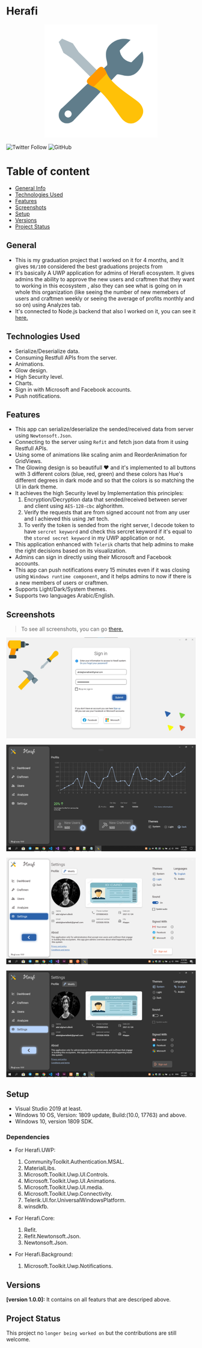 # Herafi
<p align="center">
 <img width="300" height="300" src="https://github.com/AbdAlghaniAlbiek/Herafi/blob/master/Herafi.UWP/Assets/logo_400px.png"> 
</p>

![Twitter Follow](https://img.shields.io/twitter/follow/AbdAlbiek?style=social) ![GitHub](https://img.shields.io/github/license/AbdAlghaniAlbiek/SQLiteDBProject)

# Table of content
* [General Info](#general-information)
* [Technologies Used](#technologies-used)
* [Features](#features)
* [Screenshots](#screenshots)
* [Setup](#setup)
* [Versions](#versions)
* [Project Status](#project-status)

## General
* This is my graduation project that I worked on it for 4 months, and It gives `98/100` considered the best graduations projects from
* It's basically A UWP application for admins of Herafi ecosystem. It gives admins the ability to approve the new users and craftmen that they want to working in this ecosystem , also they can see what is going on in whole this organization (like seeing the number of new memebers of users and craftmen weekly or seeing the average of profits monthly and so on) using Analyzes tab.
* It's connected to Node.js backend that also I worked on it, you can see it [here.](https://github.com/AbdAlghaniAlbiek/herafi_backend)

## Technologies Used
* Serialize/Deserialize data.
* Consuming Restfull APIs from the server.
* Animations.
* Glow design.
* High Security level.
* Charts.
* Sign in with Microsoft and Facebook accounts.
* Push notifications.


## Features
* This app can serialize/deserialize the sended/received data from server using `Newtonsoft.Json`.
* Connecting to the server using `Refit` and fetch json data from it using Restfull APIs.
* Using some of animations like scaling anim and ReorderAnimation for GridViews.
* The Glowing design is so beautifull ❤ and it's implemented to all buttons with 3 different colors (blue, red, green) and these colors has Hue's different degrees in dark mode and so that the colors is so matching the UI in dark theme.
* It achieves the high Security level by Implementation this principles:
  1. Encryption/Decryption data that sended/received between server and client using `AES-128-cbc` alghorithm.
  2. Verify the requests that are from signed account not from any user and I achieved this using `JWT` tech.
  3. To verify the token is sended from the right server, I decode token to have `sercret keyword` and check this sercret keyword if it's equal to the `stored secret keyword` in my UWP application or not.
* This application enhanced with `Telerik` charts that help admins to make the right decisions based on its visualization.
* Admins can sign in directly using their Microsoft and Facebook accounts.
* This app can push notifications every 15 minutes even if it was closing using `Windows runtime component`, and it helps admins to now if there is a new members of users or craftmen.
* Supports Light/Dark/System themes.
* Supports two languages Arabic/English.

## Screenshots
> To see all screenshots, you can go [there.](https://github.com/AbdAlghaniAlbiek/Herafi/tree/master/Herafi.UWP/Assets/Screenshots)
<p align="center">
 <img src="https://github.com/AbdAlghaniAlbiek/Herafi/blob/master/Herafi.UWP/Assets/Screenshots/SignIn_Light.jpg"> 
</p>
<p align="center">
 <img src="https://github.com/AbdAlghaniAlbiek/Herafi/blob/master/Herafi.UWP/Assets/Screenshots/Dashboard.png"> 
</p>
<p align="center">
 <img src="https://github.com/AbdAlghaniAlbiek/Herafi/blob/master/Herafi.UWP/Assets/Screenshots/Settings_Light.png"> 
</p>
<p align="center">
 <img src="https://github.com/AbdAlghaniAlbiek/Herafi/blob/master/Herafi.UWP/Assets/Screenshots/Settings_Dark.png"> 
</p>

## Setup
* Visual Studio 2019 at least.
* Windows 10 OS, Version: 1809 update, Build:(10.0, 17763) and above.
* Windows 10, version 1809 SDK.

### Dependencies
* For Herafi.UWP:
  1. CommunityToolkit.Authentication.MSAL.
  2. MaterialLibs.
  3. Microsoft.Toolkit.Uwp.UI.Controls.
  4. Microsoft.Toolkit.Uwp.UI.Animations.
  5. Microsoft.Toolkit.Uwp.UI.media.
  6. Microsoft.Toolkit.Uwp.Connectivity.
  7. Telerik.UI.for.UniversalWindowsPlatform.
  8. winsdkfb.

* For Herafi.Core:
  1. Refit.
  2. Refit.Newtonsoft.Json.
  3. Newtonsoft.Json.

* For Herafi.Background:
  1. Microsoft.Toolkit.Uwp.Notifications.
  
## Versions
**[version 1.0.0]:** It contains on all featurs that are descriped above.

## Project Status
This project no `longer being worked on` but the contributions are still welcome.


